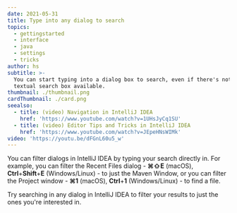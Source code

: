 ```yaml
---
date: 2021-05-31
title: Type into any dialog to search
topics:
  - gettingstarted
  - interface
  - java
  - settings
  - tricks
author: hs
subtitle: >-
  You can start typing into a dialog box to search, even if there's not a
  textual search box available.
thumbnail: ./thumbnail.png
cardThumbnail: ./card.png
seealso:
  - title: (video) Navigation in IntelliJ IDEA
    href: 'https://www.youtube.com/watch?v=1UHsJyCq1SU'
  - title: (video) Editor Tips and Tricks in IntelliJ IDEA
    href: 'https://www.youtube.com/watch?v=JEpeHNsWIMk'
video: 'https://youtu.be/dFGnL60u5_w'
---
```

You can filter dialogs in IntelliJ IDEA by typing your search directly in. For example, you can filter the Recent Files dialog - **⌘⇧E** (macOS), **Ctrl**+**Shift**+**E** (Windows/Linux) - to just the Maven Window, or you can filter the Project window - **⌘1** (macOS), **Ctrl**+**1** (Windows/Linux) - to find a file.  

Try searching in any dialog in IntelliJ IDEA to filter your results to just the ones you're interested in.
